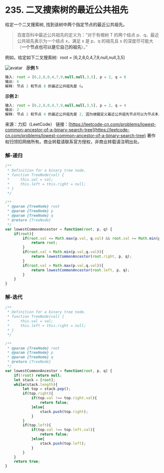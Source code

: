 # 235. 二叉搜索树的最近公共祖先

给定一个二叉搜索树, 找到该树中两个指定节点的最近公共祖先。

>百度百科中最近公共祖先的定义为：“对于有根树 T 的两个结点 p、q，最近公共祖先表示为一个结点 x，满足 x 是 p、q 的祖先且 x 的深度尽可能大（**一个节点也可以是它自己的祖先**）。”

例如，给定如下二叉搜索树:  root = [6,2,8,0,4,7,9,null,null,3,5]

![avatar](https://assets.leetcode-cn.com/aliyun-lc-upload/uploads/2018/12/14/binarysearchtree_improved.png)
 
**示例 1:**
```js
输入: root = [6,2,8,0,4,7,9,null,null,3,5], p = 2, q = 8
输出: 6 
解释: 节点 2 和节点 8 的最近公共祖先是 6。
```

**示例 2:**
```js
输入: root = [6,2,8,0,4,7,9,null,null,3,5], p = 2, q = 4
输出: 2
解释: 节点 2 和节点 4 的最近公共祖先是 2, 因为根据定义最近公共祖先节点可以为节点本身。
```

来源：力扣（LeetCode）
链接：[https://leetcode-cn.com/problems/lowest-common-ancestor-of-a-binary-search-tree](https://leetcode-cn.com/problems/lowest-common-ancestor-of-a-binary-search-tree)
著作权归领扣网络所有。商业转载请联系官方授权，非商业转载请注明出处。

### 解-递归
```js
/**
 * Definition for a binary tree node.
 * function TreeNode(val) {
 *     this.val = val;
 *     this.left = this.right = null;
 * }
 */

/**
 * @param {TreeNode} root
 * @param {TreeNode} p
 * @param {TreeNode} q
 * @return {TreeNode}
 */
var lowestCommonAncestor = function(root, p, q) {
	if(root){
		if(root.val <= Math.max(p.val, q.val) && root.val >= Math.min(p.val, q.val)){
			return root;
		}
		if(root.val < Math.min(p.val,q.val)){
			return lowestCommonAncestor(root.right, p, q);
		}
		if(root.val > Math.max(p.val,q.val)){
			return lowestCommonAncestor(root.left, p, q);
		}
	}
}
```

### 解-迭代
```js
/**
 * Definition for a binary tree node.
 * function TreeNode(val) {
 *     this.val = val;
 *     this.left = this.right = null;
 * }
 */

/**
 * @param {TreeNode} root
 * @param {TreeNode} p
 * @param {TreeNode} q
 * @return {TreeNode}
 */
var lowestCommonAncestor = function(root, p, q) {
	if(!root) return null;
	let stack = [root];
	while(stack.length){
		let top = stack.pop();
		if(top.right){
			if(top.val !== top.right.val){
				return false;
			}else{
				stack.push(top.right);
			}
		}
		if(top.left){
			if(top.val !== top.left.val){
				return false;
			}else{
				stack.push(top.left);
			}
		}
	}
	return true;
}
```